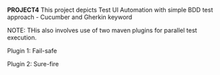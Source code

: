 **PROJECT4**
This project depicts Test UI Automation with simple BDD test approach - Cucumber and Gherkin keyword

NOTE: THis also involves use of two maven plugins for parallel test execution.

Plugin 1: Fail-safe

Plugin 2: Sure-fire
